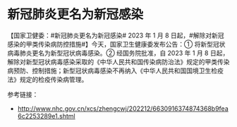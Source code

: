 # 新冠肺炎更名为新冠感染

【国家卫健委：#新冠肺炎更名为新冠感染# 2023 年 1 月 8 日起，#解除对新冠感染的甲类传染病防控措施#】今天，国家卫生健康委发布公告：① 将新型冠状病毒肺炎更名为新型冠状病毒感染。② 经国务院批准，自 2023 年 1 月 8 日起，解除对新型冠状病毒感染采取的《中华人民共和国传染病防治法》规定的甲类传染病预防、控制措施；新型冠状病毒感染不再纳入《中华人民共和国国境卫生检疫法》规定的检疫传染病管理。

参考链接：

- http://www.nhc.gov.cn/xcs/zhengcwj/202212/6630916374874368b9fea6c2253289e1.shtml
